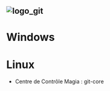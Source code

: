 ![logo_git](https://user-images.githubusercontent.com/19194678/60761474-c7673f80-a049-11e9-8354-6d2c01ba32cf.png)
----
# Windows

# Linux
- Centre de Contrôle Magia : git-core